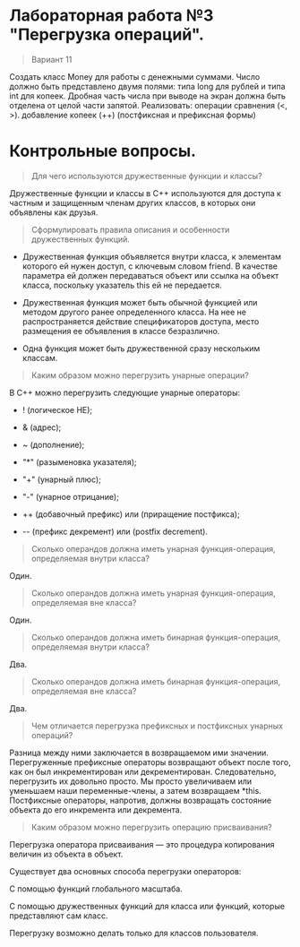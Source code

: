 # **Лабораторная работа №3 "Перегрузка операций".**

>Вариант 11

Создать класс Money для работы с денежными суммами. Число должно быть представлено двумя полями: типа long для рублей и типа int для копеек. Дробная часть числа при выводе на экран должна быть отделена от целой части запятой. Реализовать:
операции сравнения (<, >).
добавление копеек (++) (постфиксная и префиксная формы)

# **Контрольные вопросы.**

>Для чего используются дружественные функции и классы?

Дружественные функции и классы в C++ используются для доступа к частным и защищенным членам других классов, в которых они объявлены как друзья.

>Сформулировать правила описания и особенности дружественных функций.

- Дружественная функция объявляется внутри класса, к элементам которого ей нужен доступ, с ключевым словом friend. В качестве параметра ей должен передаваться объект или ссылка на объект класса, поскольку указатель this ей не передается.

- Дружественная функция может быть обычной функцией или методом другого ранее определенного класса. На нее не распространяется действие спецификаторов доступа, место размещения ее объявления в классе безразлично.

- Одна функция может быть дружественной сразу нескольким классам.

>Каким образом можно перегрузить унарные операции?

В C++ можно перегрузить следующие унарные операторы:

- ! (логическое НЕ);

- & (адрес);

- ~ (дополнение);

- "*" (разыменовка указателя);

- "+" (унарный плюс);

- "-" (унарное отрицание);

- ++ (добавочный префикс) или (приращение постфикса);

- -- (префикс декремент) или (postfix decrement).

>Сколько операндов должна иметь унарная функция-операция, определяемая внутри 
класса?

Один.

>Сколько операндов должна иметь унарная функция-операция, определяемая вне класса?

Один.

>Сколько операндов должна иметь бинарная функция-операция, определяемая внутри 
класса?

Два.

>Сколько операндов должна иметь бинарная функция-операция, определяемая вне класса?

Два.

>Чем отличается перегрузка префиксных и постфиксных унарных операций?

Разница между ними заключается в возвращаемом ими значении. Перегруженные префиксные операторы возвращают объект после того, как он был инкрементирован или декрементирован. Следовательно, перегрузить их довольно просто. Мы просто увеличиваем или уменьшаем наши переменные-члены, а затем возвращаем *this.
Постфиксные операторы, напротив, должны возвращать состояние объекта до его инкремента или декремента.

>Каким образом можно перегрузить операцию присваивания?

Перегрузка оператора присваивания — это процедура копирования величин из объекта в объект.

Существует два основных способа перегрузки операторов:

С помощью функций глобального масштаба.

С помощью дружественных функций для класса или функций, которые представляют сам класс.

Перегрузку возможно делать только для классов пользователя.
